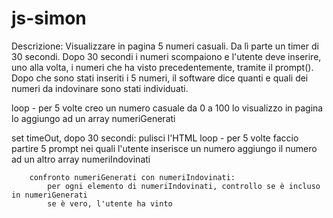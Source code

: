 # js-simon

Descrizione:
Visualizzare in pagina 5 numeri casuali.
Da lì parte un timer di 30 secondi.
Dopo 30 secondi i numeri scompaiono e l'utente deve inserire, uno alla volta, i numeri che ha visto precedentemente, tramite il prompt().
Dopo che sono stati inseriti i 5 numeri, il software dice quanti e quali dei numeri da indovinare sono stati individuati.

loop - per 5 volte
    creo un numero casuale da 0 a 100
        lo visualizzo in pagina
        lo aggiungo ad un array numeriGenerati



set timeOut, dopo 30 secondi:
pulisci l'HTML
loop - per 5 volte
        faccio partire 5 prompt nei quali l'utente inserisce un numero
            aggiungo il numero ad un altro array numeriIndovinati
        
        confronto numeriGenerati con numeriIndovinati:
            per ogni elemento di numeriIndovinati, controllo se è incluso in numeriGenerati
            se è vero, l'utente ha vinto
